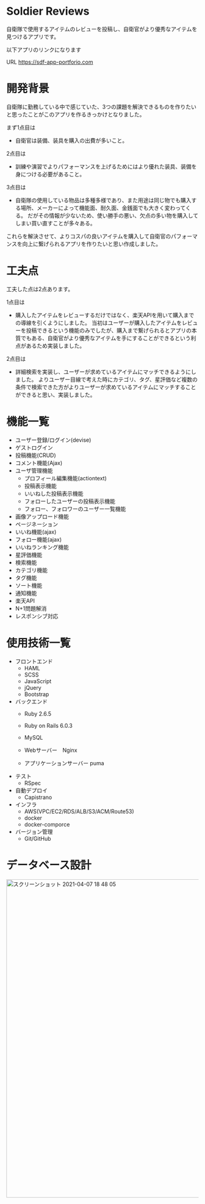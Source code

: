 # Soldier Reviews
自衛隊で使用するアイテムのレビューを投稿し、自衛官がより優秀なアイテムを見つけるアプリです。

以下アプリのリンクになります

URL https://sdf-app-portforio.com

# 開発背景
自衛隊に勤務している中で感じていた、3つの課題を解決できるものを作りたいと思ったことがこのアプリを作るきっかけとなりました。

まず1点目は
* 自衛官は装備、装具を購入の出費が多いこと。

2点目は

* 訓練や演習でよりパフォーマンスを上げるためにはより優れた装具、装備を身につける必要があること。

3点目は

* 自衛隊の使用している物品は多種多様であり、また用途は同じ物でも購入する場所、メーカーによって機能面、耐久面、金銭面でも大きく変わってくる。
だがその情報が少ないため、使い勝手の悪い、欠点の多い物を購入してしまい買い直すことが多々ある。

これらを解決させて、よりコスパの良いアイテムを購入して自衛官のパフォーマンスを向上に繋げられるアプリを作りたいと思い作成しました。


# 工夫点
工夫した点は2点あります。
 
 1点目は
* 購入したアイテムをレビューするだけではなく、楽天APIを用いて購入までの導線を引くようにしました。
当初はユーザーが購入したアイテムをレビューを投稿できるという機能のみでしたが、購入まで繋げられるとアプリの本質でもある、自衛官がより優秀なアイテムを手にすることができるという利点があるため実装しました。

 2点目は
* 詳細検索を実装し、ユーザーが求めているアイテムにマッチできるようにしました。
よりユーザー目線で考えた時にカテゴリ、タグ、星評価など複数の条件で検索できた方がよりユーザーが求めているアイテムにマッチすることができると思い、実装しました。


# 機能一覧 
  * ユーザー登録/ログイン(devise)
  * ゲストログイン 
  * 投稿機能(CRUD)
  * コメント機能(Ajax)
  * ユーザ管理機能
    * プロフィール編集機能(actiontext)
    * 投稿表示機能
    * いいねした投稿表示機能
    * フォローしたユーザーの投稿表示機能
    * フォロー、フォロワーのユーザー一覧機能
  * 画像アップロード機能
  * ページネーション
  * いいね機能(ajax)
  * フォロー機能(ajax)
  * いいねランキング機能
  * 星評価機能
  * 検索機能
  * カテゴリ機能
  * タグ機能
  * ソート機能
  * 通知機能
  * 楽天API
  * N+1問題解消
  * レスポンシブ対応
# 使用技術一覧
* フロントエンド 
  * HAML
  * SCSS 
  * JavaScript 
  * jQuery
  * Bootstrap
* バックエンド 
  * Ruby 2.6.5
  * Ruby on Rails 6.0.3
  * MySQL
  * Webサーバー　Nginx

  * アプリケーションサーバー puma
* テスト
  * RSpec
* 自動デプロイ
  * Capistrano
* インフラ 
  * AWS(VPC/EC2/RDS/ALB/S3/ACM/Route53)
  * docker
  * docker-comporce
* バージョン管理  
  * Git/GitHub 
# データベース設計
<img width="831" alt="スクリーンショット 2021-04-07 18 48 05" src="https://user-images.githubusercontent.com/62924821/113846781-cbe9fa80-97d1-11eb-9b08-ee34dc0f95b3.png">



